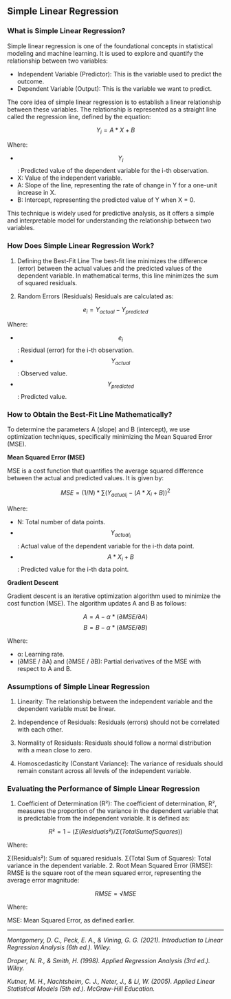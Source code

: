 ## Simple Linear Regression

### What is Simple Linear Regression?

Simple linear regression is one of the foundational concepts in statistical modeling and machine learning. It is used to explore and quantify the relationship between two variables:

- Independent Variable (Predictor): This is the variable used to predict the outcome.
- Dependent Variable (Output): This is the variable we want to predict.

The core idea of simple linear regression is to establish a linear relationship between these variables. The relationship is represented as a straight line called the regression line, defined by the equation:

$$ Y_i = A * X + B $$

Where:
- $$ Y_i $$: Predicted value of the dependent variable for the i-th observation.
- X: Value of the independent variable.
- A: Slope of the line, representing the rate of change in Y for a one-unit increase in X.
- B: Intercept, representing the predicted value of Y when X = 0.​

This technique is widely used for predictive analysis, as it offers a simple and interpretable model for understanding the relationship between two variables.

### How Does Simple Linear Regression Work?

1. Defining the Best-Fit Line
The best-fit line minimizes the difference (error) between the actual values and the predicted values of the dependent variable. In mathematical terms, this line minimizes the sum of squared residuals.

2. Random Errors (Residuals)
Residuals are calculated as:

$$ e_i = Y_{actual} - Y_{predicted} $$

Where:

- $$ e_i $$: Residual (error) for the i-th observation.
- $$ Y_{actual} $$: Observed value.
- $$ Y_{predicted} $$: Predicted value.

### How to Obtain the Best-Fit Line Mathematically?

To determine the parameters A (slope) and B (intercept), we use optimization techniques, specifically minimizing the Mean Squared Error (MSE).

**Mean Squared Error (MSE)**

MSE is a cost function that quantifies the average squared difference between the actual and predicted values. It is given by:

$$ MSE = (1/N) * \sum(Y_{actual_i} - (A * X_i + B)) ^ 2 $$

Where:

- N: Total number of data points.
- $$ Y_{actual_i} $$: Actual value of the dependent variable for the i-th data point.
- $$ A * X_i + B $$: Predicted value for the i-th data point.

**Gradient Descent**

Gradient descent is an iterative optimization algorithm used to minimize the cost function (MSE). The algorithm updates A and B as follows:

$$ A = A - α * (\partial{MSE} / \partial{A}) $$
$$ B = B - α * (\partial{MSE} / \partial{B}) $$

Where:

- α: Learning rate.
- (∂MSE / ∂A) and (∂MSE / ∂B): Partial derivatives of the MSE with respect to A and B.

### Assumptions of Simple Linear Regression

1. Linearity:
The relationship between the independent variable and the dependent variable must be linear.

2. Independence of Residuals:
Residuals (errors) should not be correlated with each other.

3. Normality of Residuals:
Residuals should follow a normal distribution with a mean close to zero.

4. Homoscedasticity (Constant Variance):
The variance of residuals should remain constant across all levels of the independent variable.

### Evaluating the Performance of Simple Linear Regression

1. Coefficient of Determination (R²):
The coefficient of determination, R², measures the proportion of the variance in the dependent variable that is predictable from the independent variable. It is defined as:

```math
R² = 1 - (Σ(Residuals²) / Σ(Total Sum of Squares))
```

Where:

Σ(Residuals²): Sum of squared residuals.
Σ(Total Sum of Squares): Total variance in the dependent variable.
2. Root Mean Squared Error (RMSE):
RMSE is the square root of the mean squared error, representing the average error magnitude:

```math
RMSE = √MSE
```

Where:

MSE: Mean Squared Error, as defined earlier.

---

*Montgomery, D. C., Peck, E. A., & Vining, G. G. (2021). Introduction to Linear Regression Analysis (6th ed.). Wiley.*

*Draper, N. R., & Smith, H. (1998). Applied Regression Analysis (3rd ed.). Wiley.*

*Kutner, M. H., Nachtsheim, C. J., Neter, J., & Li, W. (2005). Applied Linear Statistical Models (5th ed.). McGraw-Hill Education.*

<!-- <img src="images/dummy_thumbnail.jpg?raw=true"/> -->